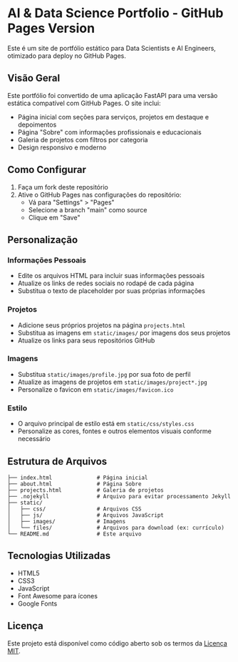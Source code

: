 # AI & Data Science Portfolio - GitHub Pages Version

Este é um site de portfólio estático para Data Scientists e AI Engineers, otimizado para deploy no GitHub Pages.

## Visão Geral

Este portfólio foi convertido de uma aplicação FastAPI para uma versão estática compatível com GitHub Pages. O site inclui:

- Página inicial com seções para serviços, projetos em destaque e depoimentos
- Página "Sobre" com informações profissionais e educacionais
- Galeria de projetos com filtros por categoria
- Design responsivo e moderno

## Como Configurar

1. Faça um fork deste repositório
2. Ative o GitHub Pages nas configurações do repositório:
   - Vá para "Settings" > "Pages"
   - Selecione a branch "main" como source
   - Clique em "Save"

## Personalização

### Informações Pessoais

- Edite os arquivos HTML para incluir suas informações pessoais
- Atualize os links de redes sociais no rodapé de cada página
- Substitua o texto de placeholder por suas próprias informações

### Projetos

- Adicione seus próprios projetos na página `projects.html`
- Substitua as imagens em `static/images/` por imagens dos seus projetos
- Atualize os links para seus repositórios GitHub

### Imagens

- Substitua `static/images/profile.jpg` por sua foto de perfil
- Atualize as imagens de projetos em `static/images/project*.jpg`
- Personalize o favicon em `static/images/favicon.ico`

### Estilo

- O arquivo principal de estilo está em `static/css/styles.css`
- Personalize as cores, fontes e outros elementos visuais conforme necessário

## Estrutura de Arquivos

```
├── index.html              # Página inicial
├── about.html              # Página Sobre
├── projects.html           # Galeria de projetos
├── .nojekyll               # Arquivo para evitar processamento Jekyll
├── static/
│   ├── css/                # Arquivos CSS
│   ├── js/                 # Arquivos JavaScript
│   ├── images/             # Imagens
│   └── files/              # Arquivos para download (ex: currículo)
└── README.md               # Este arquivo
```

## Tecnologias Utilizadas

- HTML5
- CSS3
- JavaScript
- Font Awesome para ícones
- Google Fonts

## Licença

Este projeto está disponível como código aberto sob os termos da [Licença MIT](https://opensource.org/licenses/MIT). 